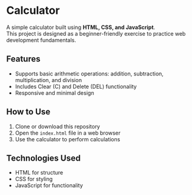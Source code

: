 
# Calculator

A simple calculator built using **HTML, CSS, and JavaScript**.  
This project is designed as a beginner-friendly exercise to practice web development fundamentals.

## Features
- Supports basic arithmetic operations: addition, subtraction, multiplication, and division  
- Includes Clear (C) and Delete (DEL) functionality  
- Responsive and minimal design  

## How to Use
1. Clone or download this repository  
2. Open the `index.html` file in a web browser  
3. Use the calculator to perform calculations  

## Technologies Used
- HTML for structure  
- CSS for styling  
- JavaScript for functionality  



